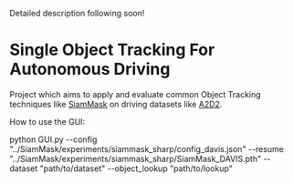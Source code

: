 Detailed description following soon!

# Single Object Tracking For Autonomous Driving
Project which aims to apply and evaluate common Object Tracking techniques like [SiamMask](https://github.com/foolwood/SiamMask) on driving datasets like [A2D2](https://www.a2d2.audi/a2d2/en.html).


How to use the GUI: 

python GUI.py --config "../SiamMask/experiments/siammask_sharp/config_davis.json" --resume "../SiamMask/experiments/siammask_sharp/SiamMask_DAVIS.pth" --dataset "path/to/dataset" --object_lookup "path/to/lookup"
